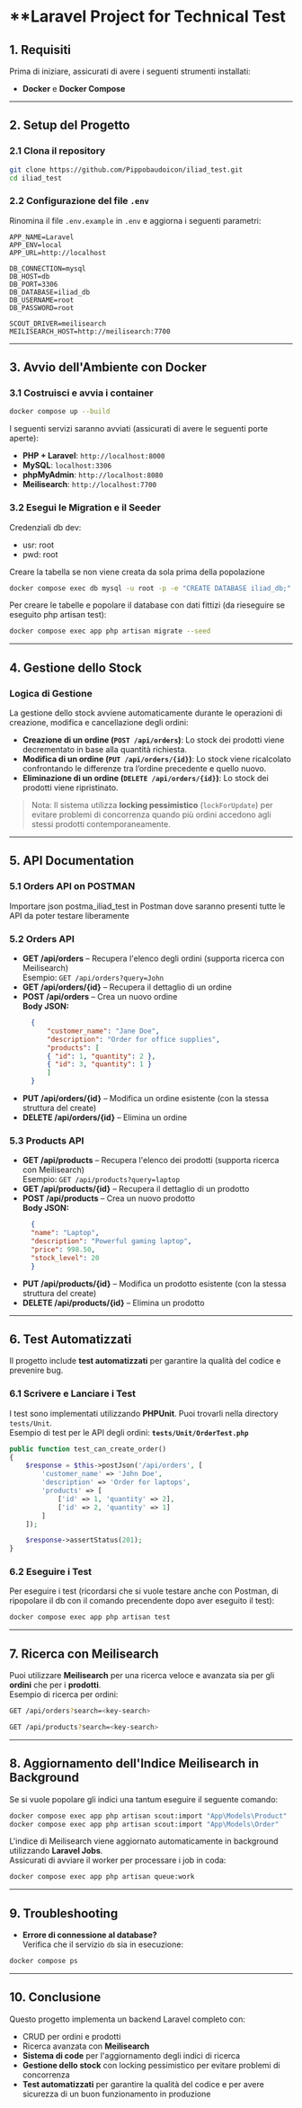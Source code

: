 # **Laravel Project for Technical Test

## **1. Requisiti**
Prima di iniziare, assicurati di avere i seguenti strumenti installati:
- **Docker** e **Docker Compose**

---

## **2. Setup del Progetto**

### **2.1 Clona il repository**
```bash
git clone https://github.com/Pippobaudoicon/iliad_test.git
cd iliad_test
```

### **2.2 Configurazione del file `.env`**
Rinomina il file `.env.example` in `.env` e aggiorna i seguenti parametri:
```env
APP_NAME=Laravel
APP_ENV=local
APP_URL=http://localhost

DB_CONNECTION=mysql
DB_HOST=db
DB_PORT=3306
DB_DATABASE=iliad_db
DB_USERNAME=root
DB_PASSWORD=root

SCOUT_DRIVER=meilisearch
MEILISEARCH_HOST=http://meilisearch:7700
```

---

## **3. Avvio dell'Ambiente con Docker**

### **3.1 Costruisci e avvia i container**
```bash
docker compose up --build
```

I seguenti servizi saranno avviati (assicurati di avere le seguenti porte aperte):
- **PHP + Laravel**: `http://localhost:8000`
- **MySQL**: `localhost:3306`
- **phpMyAdmin**: `http://localhost:8080`
- **Meilisearch**: `http://localhost:7700`

### **3.2 Esegui le Migration e il Seeder**
Credenziali db dev:
- usr: root
- pwd: root

Creare la tabella se non viene creata da sola prima della popolazione
```bash
docker compose exec db mysql -u root -p -e "CREATE DATABASE iliad_db;"
```
Per creare le tabelle e popolare il database con dati fittizi (da rieseguire se eseguito php artisan test):
```bash
docker compose exec app php artisan migrate --seed
```

---

## **4. Gestione dello Stock**
### **Logica di Gestione**
La gestione dello stock avviene automaticamente durante le operazioni di creazione, modifica e cancellazione degli ordini:
- **Creazione di un ordine (`POST /api/orders`)**: Lo stock dei prodotti viene decrementato in base alla quantità richiesta.  
- **Modifica di un ordine (`PUT /api/orders/{id}`)**: Lo stock viene ricalcolato confrontando le differenze tra l’ordine precedente e quello nuovo.  
- **Eliminazione di un ordine (`DELETE /api/orders/{id}`)**: Lo stock dei prodotti viene ripristinato.  

> Nota: Il sistema utilizza **locking pessimistico** (`lockForUpdate`) per evitare problemi di concorrenza quando più ordini accedono agli stessi prodotti contemporaneamente.

---

## **5. API Documentation**
### **5.1 Orders API on POSTMAN**
Importare json postma_iliad_test in Postman dove saranno presenti tutte le API da poter testare liberamente

### **5.2 Orders API**
- **GET /api/orders** – Recupera l'elenco degli ordini (supporta ricerca con Meilisearch)  
  Esempio: `GET /api/orders?query=John`  
- **GET /api/orders/{id}** – Recupera il dettaglio di un ordine  
- **POST /api/orders** – Crea un nuovo ordine  
  **Body JSON:**
  ```json
    {
        "customer_name": "Jane Doe",
        "description": "Order for office supplies",
        "products": [
        { "id": 1, "quantity": 2 },
        { "id": 3, "quantity": 1 }
        ]
    }
  ```
- **PUT /api/orders/{id}** – Modifica un ordine esistente (con la stessa struttura del create)  
- **DELETE /api/orders/{id}** – Elimina un ordine  

### **5.3 Products API**
- **GET /api/products** – Recupera l'elenco dei prodotti (supporta ricerca con Meilisearch)  
  Esempio: `GET /api/products?query=laptop`  
- **GET /api/products/{id}** – Recupera il dettaglio di un prodotto  
- **POST /api/products** – Crea un nuovo prodotto  
  **Body JSON:**
  ```json
    {
    "name": "Laptop",
    "description": "Powerful gaming laptop",
    "price": 998.50,
    "stock_level": 20
    }
  ```
- **PUT /api/products/{id}** – Modifica un prodotto esistente (con la stessa struttura del create)  
- **DELETE /api/products/{id}** – Elimina un prodotto  

---

## **6. Test Automatizzati**
Il progetto include **test automatizzati** per garantire la qualità del codice e prevenire bug.

### **6.1 Scrivere e Lanciare i Test**
I test sono implementati utilizzando **PHPUnit**. Puoi trovarli nella directory `tests/Unit`.  
Esempio di test per le API degli ordini:
**`tests/Unit/OrderTest.php`**
```php
public function test_can_create_order()
{
    $response = $this->postJson('/api/orders', [
        'customer_name' => 'John Doe',
        'description' => 'Order for laptops',
        'products' => [
            ['id' => 1, 'quantity' => 2],
            ['id' => 2, 'quantity' => 1]
        ]
    ]);

    $response->assertStatus(201);
}
```

### **6.2 Eseguire i Test**
Per eseguire i test (ricordarsi che si vuole testare anche con Postman, di ripopolare il db con il comando precendente dopo aver eseguito il test):
```bash
docker compose exec app php artisan test
```

---

## **7. Ricerca con Meilisearch**
Puoi utilizzare **Meilisearch** per una ricerca veloce e avanzata sia per gli **ordini** che per i **prodotti**.  
Esempio di ricerca per ordini:
```bash
GET /api/orders?search=<key-search>
```

```bash
GET /api/products?search=<key-search>
```

---

## **8. Aggiornamento dell'Indice Meilisearch in Background**
Se si vuole popolare gli indici una tantum eseguire il seguente comando:
```bash
docker compose exec app php artisan scout:import "App\Models\Product"
docker compose exec app php artisan scout:import "App\Models\Order"
```

L'indice di Meilisearch viene aggiornato automaticamente in background utilizzando **Laravel Jobs**.  
Assicurati di avviare il worker per processare i job in coda:

```bash
docker compose exec app php artisan queue:work
```

---

## **9. Troubleshooting**
- **Errore di connessione al database?**  
  Verifica che il servizio `db` sia in esecuzione:  
```bash
docker compose ps
```

---

## **10. Conclusione**
Questo progetto implementa un backend Laravel completo con:
- CRUD per ordini e prodotti  
- Ricerca avanzata con **Meilisearch**  
- **Sistema di code** per l'aggiornamento degli indici di ricerca
- **Gestione dello stock** con locking pessimistico per evitare problemi di concorrenza  
- **Test automatizzati** per garantire la qualità del codice e per avere sicurezza di un buon funzionamento in produzione